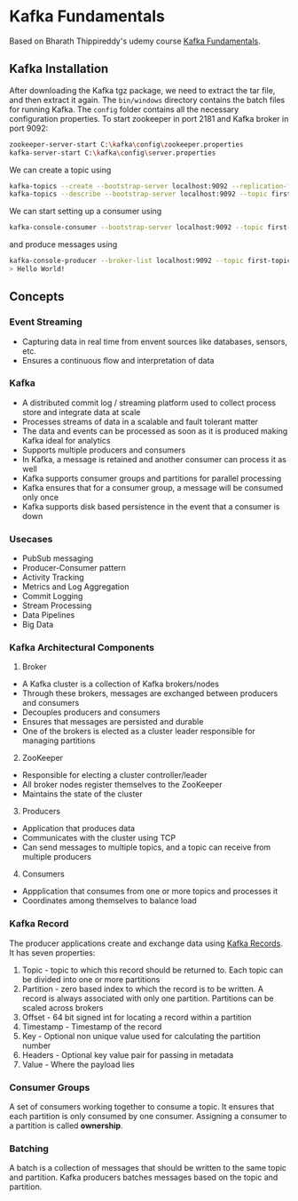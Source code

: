 # Kafka Fundamentals

Based on Bharath Thippireddy's udemy course [Kafka Fundamentals](https://www.udemy.com/course/kafka-fundamentals-for-java-developers/).

## Kafka Installation

After downloading the Kafka tgz package, we need to extract the tar file, and then extract it again. The `bin/windows` directory contains the batch files for running Kafka. The `config` folder contains all the necessary configuration properties. To start zookeeper in port 2181 and Kafka broker in port 9092:

```bash
zookeeper-server-start C:\kafka\config\zookeeper.properties
kafka-server-start C:\kafka\config\server.properties
```

We can create a topic using

```bash
kafka-topics --create --bootstrap-server localhost:9092 --replication-factor 1 --partitions 1 --topic first-topic
kafka-topics --describe --bootstrap-server localhost:9092 --topic first-topic
```

We can start setting up a consumer using

```bash
kafka-console-consumer --bootstrap-server localhost:9092 --topic first-topic
```

and produce messages using

```bash
kafka-console-producer --broker-list localhost:9092 --topic first-topic
> Hello World!
```

## Concepts

### Event Streaming

- Capturing data in real time from envent sources like databases, sensors, etc.
- Ensures a continuous flow and interpretation of data

### Kafka

- A distributed commit log / streaming platform used to collect process store and integrate data at scale
- Processes streams of data in a scalable and fault tolerant matter
- The data and events can be processed as soon as it is produced making Kafka ideal for analytics
- Supports multiple producers and consumers
- In Kafka, a message is retained and another consumer can process it as well
- Kafka supports consumer groups and partitions for parallel processing
- Kafka ensures that for a consumer group, a message will be consumed only once
- Kafka supports disk based persistence in the event that a consumer is down

### Usecases

- PubSub messaging
- Producer-Consumer pattern
- Activity Tracking
- Metrics and Log Aggregation
- Commit Logging
- Stream Processing
- Data Pipelines
- Big Data

### Kafka Architectural Components

1. Broker

- A Kafka cluster is a collection of Kafka brokers/nodes
- Through these brokers, messages are exchanged between producers and consumers
- Decouples producers and consumers
- Ensures that messages are persisted and durable
- One of the brokers is elected as a cluster leader responsible for managing partitions

2. ZooKeeper

- Responsible for electing a cluster controller/leader
- All broker nodes register themselves to the ZooKeeper
- Maintains the state of the cluster

3. Producers

- Application that produces data
- Communicates with the cluster using TCP
- Can send messages to multiple topics, and a topic can receive from multiple producers

4. Consumers

- Appplication that consumes from one or more topics and processes it
- Coordinates among themselves to balance load

### Kafka Record

The producer applications create and exchange data using [Kafka Records](https://kafka.apache.org/23/javadoc/org/apache/kafka/clients/producer/ProducerRecord.html). It has seven properties:

1. Topic - topic to which this record should be returned to. Each topic can be divided into one or more partitions
2. Partition - zero based index to which the record is to be written. A record is always associated with only one partition. Partitions can be scaled across brokers
3. Offset - 64 bit signed int for locating a record within a partition
4. Timestamp - Timestamp of the record
5. Key - Optional non unique value used for calculating the partition number
6. Headers - Optional key value pair for passing in metadata
7. Value - Where the payload lies

### Consumer Groups

A set of consumers working together to consume a topic. It ensures that each partition is only consumed by one consumer. Assigning a consumer to a partition is called **ownership**.

### Batching

A batch is a collection of messages that should be written to the same topic and partition. Kafka producers batches messages based on the topic and partition.
